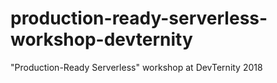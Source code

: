 # production-ready-serverless-workshop-devternity
"Production-Ready Serverless" workshop at DevTernity 2018
